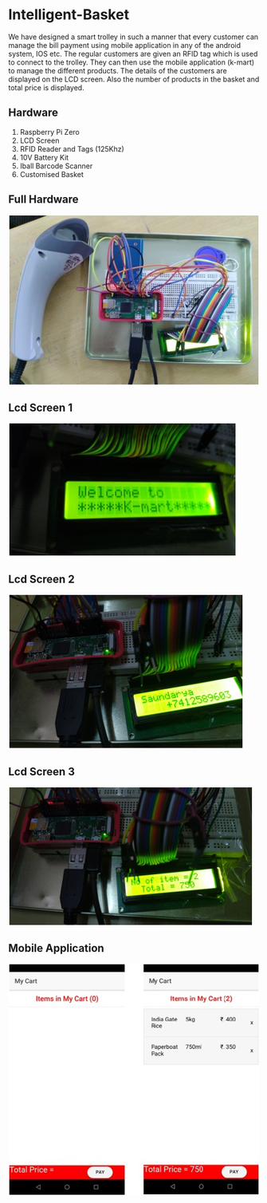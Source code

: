 # Intelligent-Basket

We have designed a smart trolley in such a manner that every customer can manage the bill payment  using mobile application in any of the  android system, IOS etc. The regular customers are given an RFID tag which is used to connect to the trolley. They can then use the mobile application (k-mart) to manage the different products. The details of the customers are displayed on the LCD screen. Also the number of products in the basket and total price is displayed. 

## Hardware
1. Raspberry Pi Zero	
2. LCD Screen
3. RFID Reader and Tags (125Khz)	
4. 10V Battery Kit
5. Iball Barcode Scanner	
6. Customised Basket

## Full Hardware
![alt text](/Documentation/1.jpg)

## Lcd Screen 1
![alt text](/Documentation/2.jpg)

## Lcd Screen 2
![alt text](/Documentation/3.jpg)

## Lcd Screen 3
![alt text](/Documentation/4.jpg)

## Mobile Application
![alt text](/Documentation/7.jpg)
